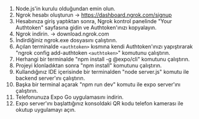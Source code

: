 1.  Node.js'in kurulu olduğundan emin olun.
3.  Ngrok hesabı oluşturun -> https://dashboard.ngrok.com/signup
4.  Hesabınıza giriş yaptıktan sonra, Ngrok kontrol panelinde "Your Authtoken" sayfasına gidin ve Authtoken'ınızı kopyalayın.
2.  Ngrok indirin. -> download.ngrok.com
5.  İndirdiğiniz ngrok.exe dosyasını çalıştırın.
6.  Açılan terminalde `<authtoken>` kısmına kendi Authtoken'ınızı yapıştırarak "ngrok config add-authtoken `<authtoken>`" komutunu çalıştırın.
7.  Herhangi bir terminalde "npm install -g @expo/cli" komutunu çalıştırın.
8.  Projeyi klonladıktan sonra "npm install" komutunu çalıştırın.
9.  Kullandığınız IDE içerisinde bir terminalden "node server.js" komutu ile backend server'ını çalıştırın.
10. Başka bir terminal açarak "npm run dev" komutu ile expo server'ını çalıştırın.
11. Telefonunuza Expo Go uygulamasını indirin.
12. Expo server'ını başlattığınız konsoldaki QR kodu telefon kamerası ile okutup uygulamayı açın.
